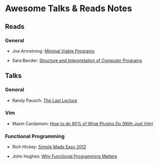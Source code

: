 # Awesome Talks & Reads Notes

## Reads

### General

- Joe Armstrong:
[Minimal Viable Programs](https://joearms.github.io/#2014-06-25%20Minimal%20Viable%20Programs)

- Sara Bander:
[Structure and Interpretation of Computer Programs](http://sarabander.github.io/sicp/)

## Talks

### General

- Randy Pausch:
[The Last Lecture](https://www.youtube.com/watch?v=j7zzQpvoYcQ)

### Vim

- Maxin Cardamom:
[How to do 90% of What Plugins Do (With Just Vim)](https://www.youtube.com/watch?v=XA2WjJbmmoM)

### Functional Programming

- Rich Hickey:
[Simple Made Easy 2012](https://www.youtube.com/watch?v=oytL881p-nQ)

- John Hughes:
[Why Functional Programming Matters](https://www.youtube.com/watch?v=XrNdvWqxBvA)

